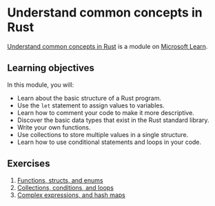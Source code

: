 # Understand common concepts in Rust

[Understand common concepts in Rust](https://docs.microsoft.com/en-us/learn/modules/rust-understand-common-concepts/) is a module on [Microsoft Learn](https://docs.microsoft.com/en-us/learn/).

## Learning objectives

In this module, you will:

- Learn about the basic structure of a Rust program.
- Use the `let` statement to assign values to variables.
- Learn how to comment your code to make it more descriptive.
- Discover the basic data types that exist in the Rust standard library.
- Write your own functions.
- Use collections to store multiple values in a single structure.
- Learn how to use conditional statements and loops in your code.

## Exercises

1. [Functions, structs, and enums](./exercise01)
2. [Collections, conditions, and loops](./exercise02)
3. [Complex expressions, and hash maps](./exercise03)
